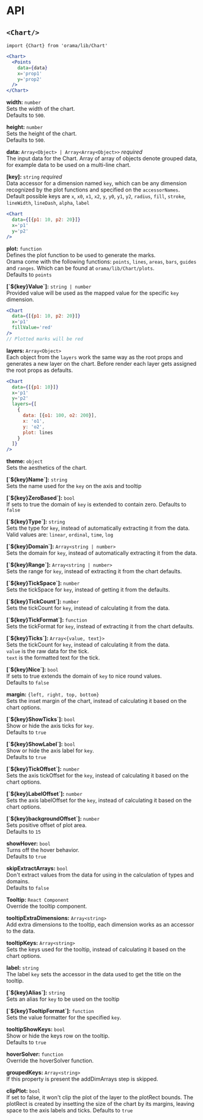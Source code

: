 # API

## `<Chart/>`
`import {Chart} from 'orama/lib/Chart'`

```jsx
<Chart>
  <Points
    data={data}
    x='prop1'
    y='prop2'
  />
</Chart>
```

**width:** `number`  
Sets the width of the chart.  
Defaults to `500`.

**height:** `number`  
Sets the height of the chart.  
Defaults to `500`.

**data:** `Array<Object> | Array<Array<Object>>` *required*  
The input data for the Chart. Array of array of objects denote grouped data, for example data to be used on a multi-line chart.

**[key]:** `string` *required*  
Data accessor for a dimension named `key`, which can be any dimension recognized by the plot functions and specified on the `accessorNames`.  
Default possible keys are `x`, `x0`, `x1`, `x2`, `y`, `y0`, `y1`, `y2`, `radius`, `fill`, `stroke`, `lineWidth`, `lineDash`, `alpha`, `label`
```jsx
<Chart
  data={[{p1: 10, p2: 20}]}
  x='p1'
  y='p2'
/>
```

**plot:** `function`  
Defines the plot function to be used to generate the marks.  
Orama come with the following functions: `points`, `lines`, `areas`, `bars`, `guides` and `ranges`. Which can be found at `orama/lib/Chart/plots`.  
Defaults to `points`

**[\`${key}Value\`]:** `string | number`  
Provided value will be used as the mapped value for the specific `key` dimension.
```jsx
<Chart
  data={[{p1: 10, p2: 20}]}
  x='p1'
  fillValue='red'
/>
// Plotted marks will be red
```

**layers:** `Array<Object>`  
Each object from the `layers` work the same way as the root props and generates a new layer on the chart. Before render each layer gets assigned the root props as defaults.
```jsx
<Chart
  data={[{p1: 10}]}
  x='p1'
  y='p2'
  layers={[
    {
      data: [{o1: 100, o2: 200}],
      x: 'o1',
      y: 'o2',
      plot: lines
    }
  ]}
/>
```

**theme:** `object`  
Sets the aesthetics of the chart.

**[\`${key}Name\`]:** `string`  
Sets the name used for the `key` on the axis and tooltip

**[\`${key}ZeroBased\`]:** `bool`  
If sets to true the domain of `key` is extended to contain zero.
Defaults to `false`

**[\`${key}Type\`]:** `string`  
Sets the type for `key`, instead of automatically extracting it from the data.  
Valid values are: `linear`, `ordinal`, `time`, `log`

**[\`${key}Domain\`]:** `Array<string | number>`  
Sets the domain for `key`, instead of automatically extracting it from the data.

**[\`${key}Range\`]:** `Array<string | number>`  
Sets the range for `key`, instead of extracting it from the chart defaults.

**[\`${key}TickSpace\`]:** `number`  
Sets the tickSpace for `key`, instead of getting it from the defaults.  

**[\`${key}TickCount\`]:** `number`  
Sets the tickCount for `key`, instead of calculating it from the data.

**[\`${key}TickFormat\`]:** `function`  
Sets the tickFormat for `key`, instead of extracting it from the chart defaults.

**[\`${key}Ticks\`]:** `Array<{value, text}>`  
Sets the tickCount for `key`, instead of calculating it from the data.  
`value` is the raw data for the tick.  
`text` is the formatted text for the tick.

**[\`${key}Nice\`]:** `bool`  
If sets to true extends the domain of `key` to nice round values.  
Defaults to `false`

**margin:** `{left, right, top, bottom}`  
Sets the inset margin of the chart, instead of calculating it based on the chart options.

**[\`${key}ShowTicks\`]:** `bool`  
Show or hide the axis ticks for `key`.  
Defaults to `true`

**[\`${key}ShowLabel\`]:** `bool`  
Show or hide the axis label for `key`.  
Defaults to `true`

**[\`${key}TickOffset\`]:** `number`  
Sets the axis tickOffset for the `key`, instead of calculating it based on the chart options.

**[\`${key}LabelOffset\`]:** `number`  
Sets the axis labelOffset for the `key`, instead of calculating it based on the chart options.

**[\`${key}backgroundOffset\`]:** `number`  
Sets positive offset of plot area.  
Defaults to `15`

**showHover:** `bool`  
Turns off the hover behavior.  
Defaults to `true`

**skipExtractArrays:** `bool`  
Don't extract values from the data for using in the calculation of types and domains.  
Defaults to `false`

**Tooltip:** `React Component`  
Override the tooltip component.

**tooltipExtraDimensions:** `Array<string>`  
Add extra dimensions to the tooltip, each dimension works as an accessor to the data.

**tooltipKeys:** `Array<string>`  
Sets the keys used for the tooltip, instead of calculating it based on the chart options.

**label:** `string`  
The label `key` sets the accessor in the data used to get the title on the tooltip.

**[\`${key}Alias\`]:** `string`  
Sets an alias for `key` to be used on the tooltip

**[\`${key}TooltipFormat\`]:** `function`  
Sets the value formatter for the specified `key`.

**tooltipShowKeys:** `bool`  
Show or hide the keys row on the tooltip.  
Defaults to `true`

**hoverSolver:** `function`  
Override the hoverSolver function.

**groupedKeys:** `Array<string>`  
If this property is present the addDimArrays step is skipped.

**clipPlot:** `bool`  
If set to false, it won't clip the plot of the layer to the plotRect bounds. The plotRect is created by insetting the size of the chart by its margins, leaving space to the axis labels and ticks.
Defaults to `true`
